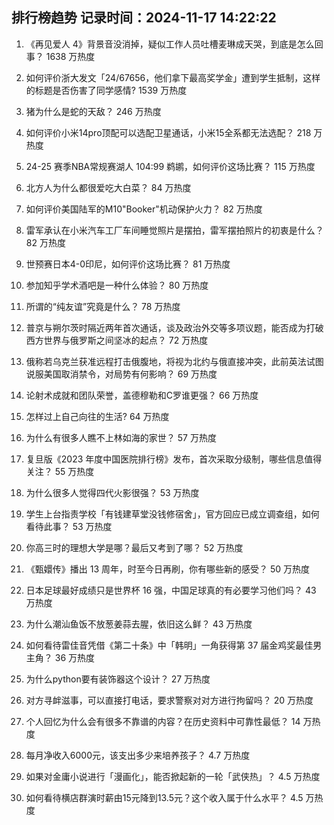 
## 排行榜趋势 记录时间：2024-11-17 14:22:22
  
  1. 《再见爱人 4》背景音没消掉，疑似工作人员吐槽麦琳成天哭，到底是怎么回事？ 1638 万热度
    
  2. 如何评价浙大发文「24/67656，他们拿下最高奖学金」遭到学生抵制，这样的标题是否伤害了同学感情? 1539 万热度
    
  3. 猪为什么是蛇的天敌？ 246 万热度
    
  4. 如何评价小米14pro顶配可以选配卫星通话，小米15全系都无法选配？ 218 万热度
    
  5. 24-25 赛季NBA常规赛湖人 104:99 鹈鹕，如何评价这场比赛？ 115 万热度
    
  6. 北方人为什么都很爱吃大白菜？ 84 万热度
    
  7. 如何评价美国陆军的M10"Booker"机动保护火力？ 82 万热度
    
  8. 雷军承认在小米汽车工厂车间睡觉照片是摆拍，雷军摆拍照片的初衷是什么？ 82 万热度
    
  9. 世预赛日本4-0印尼，如何评价这场比赛？ 81 万热度
    
  10. 参加知乎学术酒吧是一种什么体验？ 80 万热度
    
  11. 所谓的“纯友谊”究竟是什么？ 78 万热度
    
  12. 普京与朔尔茨时隔近两年首次通话，谈及政治外交等多项议题，能否成为打破西方世界与俄罗斯之间坚冰的起点？ 72 万热度
    
  13. 俄称若乌克兰获准远程打击俄腹地，将视为北约与俄直接冲突，此前英法试图说服美国取消禁令，对局势有何影响？ 69 万热度
    
  14. 论射术成就和团队荣誉，盖德穆勒和C罗谁更强？ 66 万热度
    
  15. 怎样过上自己向往的生活? 64 万热度
    
  16. 为什么有很多人瞧不上林如海的家世？ 57 万热度
    
  17. 复旦版《2023 年度中国医院排行榜》发布，首次采取分级制，哪些信息值得关注？ 55 万热度
    
  18. 为什么很多人觉得四代火影很强？ 53 万热度
    
  19. 学生上台指责学校「有钱建草堂没钱修宿舍」，官方回应已成立调查组，如何看待此事？ 53 万热度
    
  20. 你高三时的理想大学是哪？最后又考到了哪？ 52 万热度
    
  21. 《甄嬛传》播出 13 周年，时至今日再刷，你有哪些新的感受？ 50 万热度
    
  22. 日本足球最好成绩只是世界杯 16 强，中国足球真的有必要学习他们吗？ 43 万热度
    
  23. 为什么潮汕鱼饭不放葱姜蒜去腥，依旧这么鲜？ 43 万热度
    
  24. 如何看待雷佳音凭借《第二十条》中「韩明」一角获得第 37 届金鸡奖最佳男主角？ 36 万热度
    
  25. 为什么python要有装饰器这个设计？ 27 万热度
    
  26. 对方寻衅滋事，可以直接打电话，要求警察对对方进行拘留吗？ 20 万热度
    
  27. 个人回忆为什么会有很多不靠谱的内容？在历史资料中可靠性最低？ 14 万热度
    
  28. 每月净收入6000元，该支出多少来培养孩子？ 4.7 万热度
    
  29. 如果对金庸小说进行「漫画化」，能否掀起新的一轮「武侠热」？ 4.5 万热度
    
  30. 如何看待横店群演时薪由15元降到13.5元？这个收入属于什么水平？ 4.5 万热度
    